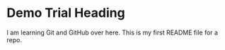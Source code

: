 # Demo Trial Heading

I am learning Git and GitHub over here. This is my first README file for a repo. 
